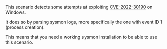 This scenario detects some attempts at exploiting [CVE-2022-30190](https://msrc-blog.microsoft.com/2022/05/30/guidance-for-cve-2022-30190-microsoft-support-diagnostic-tool-vulnerability/) on Windows.

It does so by parsing sysmon logs, more specifically the one with event ID 1 (process creation).

This means that you need a working sysmon installation to be able to use this scenario. 